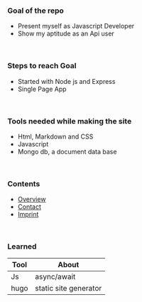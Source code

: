 ### Goal of the repo

- Present myself as Javascript Developer
- Show my aptitude as an Api user

<br>

### Steps to reach Goal

- Started with Node js and Express
- Single Page App

<br>
  
### Tools needed while making the site

- Html, Markdown and CSS
- Javascript
- Mongo db, a document data base

<br>

### Contents

- [Overview](/)
- [Contact](/contact)
- [Imprint](/imprint)

<br>

### Learned

| Tool | About                 |
| ---- | --------------------- |
| Js   | async/await           |
| hugo | static site generator |
<br>
 